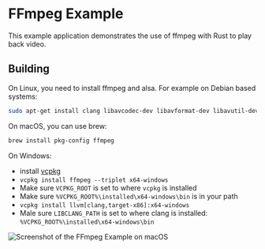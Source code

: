 <!-- Copyright © SixtyFPS GmbH <info@slint.dev> ; SPDX-License-Identifier: MIT -->

# FFmpeg Example

This example application demonstrates the use of ffmpeg with Rust to play back video.

## Building

On Linux, you need to install ffmpeg and alsa. For example on Debian based systems:

```bash
sudo apt-get install clang libavcodec-dev libavformat-dev libavutil-dev libavfilter-dev libavdevice-dev libasound2-dev pkg-config
```

On macOS, you can use brew:

```bash
brew install pkg-config ffmpeg
```

On Windows:

 - install [vcpkg](https://github.com/microsoft/vcpkg#quick-start-windows)
 - `vcpkg install ffmpeg --triplet x64-windows`
 - Make sure `VCPKG_ROOT` is set to where `vcpkg` is installed
 - Make sure `%VCPKG_ROOT%\installed\x64-windows\bin` is in your path
 - `vcpkg install llvm[clang,target-x86]:x64-windows`
 - Male sure `LIBCLANG_PATH` is set to where clang is installed: `%VCPKG_ROOT%\installed\x64-windows\bin`

 ![Screenshot of the FFmpeg Example on macOS](https://github.com/slint-ui/slint/assets/1486/5a1fad32-611a-478e-ab8f-576b4b4bdaf3 "FFmpeg Example")
